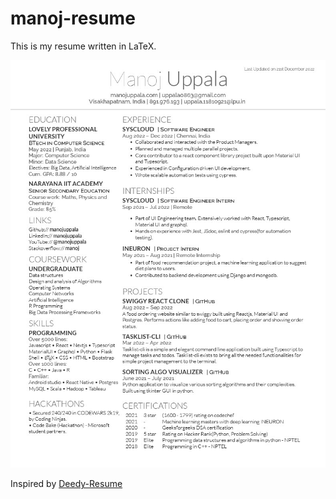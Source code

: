 # manoj-resume

This is my resume written in LaTeX.

![alt tag](./manoj_resume.jpg)

Inspired by [Deedy-Resume](https://github.com/deedy/Deedy-Resume)
